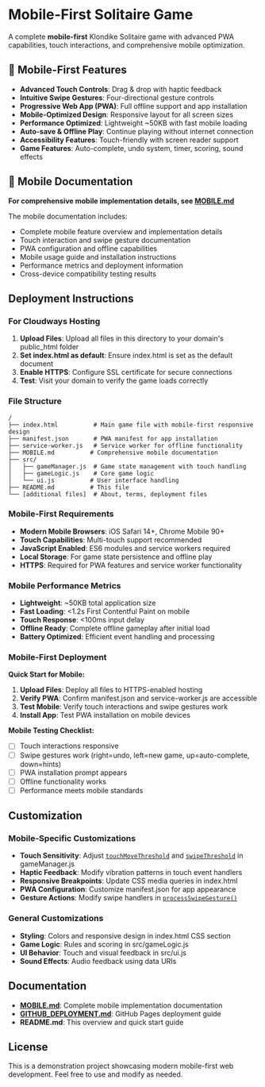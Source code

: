 # Mobile-First Solitaire Game

A complete **mobile-first** Klondike Solitaire game with advanced PWA capabilities, touch interactions, and comprehensive mobile optimization.

## 🚀 Mobile-First Features

- **Advanced Touch Controls**: Drag & drop with haptic feedback
- **Intuitive Swipe Gestures**: Four-directional gesture controls
- **Progressive Web App (PWA)**: Full offline support and app installation
- **Mobile-Optimized Design**: Responsive layout for all screen sizes
- **Performance Optimized**: Lightweight ~50KB with fast mobile loading
- **Auto-save & Offline Play**: Continue playing without internet connection
- **Accessibility Features**: Touch-friendly with screen reader support
- **Game Features**: Auto-complete, undo system, timer, scoring, sound effects

## 📱 Mobile Documentation

**For comprehensive mobile implementation details, see [MOBILE.md](MOBILE.md)**

The mobile documentation includes:

- Complete mobile feature overview and implementation details
- Touch interaction and swipe gesture documentation
- PWA configuration and offline capabilities
- Mobile usage guide and installation instructions
- Performance metrics and deployment information
- Cross-device compatibility testing results

## Deployment Instructions

### For Cloudways Hosting

1. **Upload Files**: Upload all files in this directory to your domain's public_html folder
2. **Set index.html as default**: Ensure index.html is set as the default document
3. **Enable HTTPS**: Configure SSL certificate for secure connections
4. **Test**: Visit your domain to verify the game loads correctly

### File Structure

```text
/
├── index.html          # Main game file with mobile-first responsive design
├── manifest.json       # PWA manifest for app installation
├── service-worker.js   # Service worker for offline functionality
├── MOBILE.md          # Comprehensive mobile documentation
├── src/
│   ├── gameManager.js  # Game state management with touch handling
│   ├── gameLogic.js    # Core game logic
│   └── ui.js          # User interface handling
├── README.md          # This file
└── [additional files]  # About, terms, deployment files
```

### Mobile-First Requirements

- **Modern Mobile Browsers**: iOS Safari 14+, Chrome Mobile 90+
- **Touch Capabilities**: Multi-touch support recommended
- **JavaScript Enabled**: ES6 modules and service workers required
- **Local Storage**: For game state persistence and offline play
- **HTTPS**: Required for PWA features and service worker functionality

### Mobile Performance Metrics

- **Lightweight**: ~50KB total application size
- **Fast Loading**: <1.2s First Contentful Paint on mobile
- **Touch Response**: <100ms input delay
- **Offline Ready**: Complete offline gameplay after initial load
- **Battery Optimized**: Efficient event handling and processing

### Mobile-First Deployment

**Quick Start for Mobile:**

1. **Upload Files**: Deploy all files to HTTPS-enabled hosting
2. **Verify PWA**: Confirm manifest.json and service-worker.js are accessible
3. **Test Mobile**: Verify touch interactions and swipe gestures work
4. **Install App**: Test PWA installation on mobile devices

**Mobile Testing Checklist:**

- [ ] Touch interactions responsive
- [ ] Swipe gestures work (right=undo, left=new game, up=auto-complete, down=hints)
- [ ] PWA installation prompt appears
- [ ] Offline functionality works
- [ ] Performance meets mobile standards

## Customization

### Mobile-Specific Customizations

- **Touch Sensitivity**: Adjust [`touchMoveThreshold`](src/gameManager.js:36) and [`swipeThreshold`](src/gameManager.js:42) in gameManager.js
- **Haptic Feedback**: Modify vibration patterns in touch event handlers
- **Responsive Breakpoints**: Update CSS media queries in index.html
- **PWA Configuration**: Customize manifest.json for app appearance
- **Gesture Actions**: Modify swipe handlers in [`processSwipeGesture()`](src/gameManager.js:987)

### General Customizations

- **Styling**: Colors and responsive design in index.html CSS section
- **Game Logic**: Rules and scoring in src/gameLogic.js
- **UI Behavior**: Touch and visual feedback in src/ui.js
- **Sound Effects**: Audio feedback using data URIs

## Documentation

- **[MOBILE.md](MOBILE.md)**: Complete mobile implementation documentation
- **[GITHUB_DEPLOYMENT.md](GITHUB_DEPLOYMENT.md)**: GitHub Pages deployment guide
- **README.md**: This overview and quick start guide

## License

This is a demonstration project showcasing modern mobile-first web development. Feel free to use and modify as needed.
